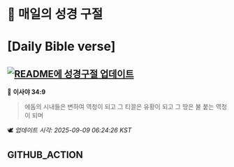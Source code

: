 # 🙏 매일의 성경 구절
# [Daily Bible verse]
## [![README에 성경구절 업데이트](https://github.com/DONGSUKA/first_test/actions/workflows/update-readme-bible.yml/badge.svg)](https://github.com/DONGSUKA/first_test/actions/workflows/update-readme-bible.yml)
<!-- START_BIBLE_VERSE -->
📖 **이사야 34:9**
> 에돔의 시내들은 변하여 역청이 되고 그 티끌은 유황이 되고 그 땅은 불 붙는 역청이 되며

🕊️ _업데이트 시각: 2025-09-09 06:24:26 KST_
  <!-- END_BIBLE_VERSE -->
## GITHUB_ACTION
